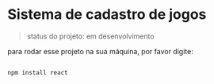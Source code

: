 <h1>Sistema de cadastro de jogos</h1>

> status do projeto: em desenvolvimento

para rodar esse projeto na sua máquina, por favor digite:

```

npm install react
```
